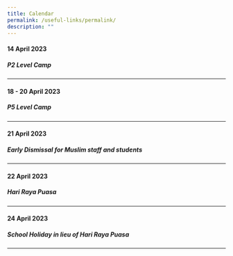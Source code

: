 ```yaml
---
title: Calendar
permalink: /useful-links/permalink/
description: ""
---
```

#### **14 April 2023**
##### P2 Level Camp
__________________________________________________________

#### **18 - 20 April 2023**
##### P5 Level Camp
__________________________________________________________

#### **21 April 2023**
##### Early Dismissal for Muslim staff and students 
__________________________________________________________

#### **22 April 2023**
##### Hari Raya Puasa
__________________________________________________________

#### **24 April 2023**
##### School Holiday in lieu of Hari Raya Puasa
__________________________________________________________
<br>

